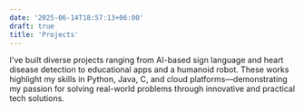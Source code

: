 ```yaml
---
date: '2025-06-14T18:57:13+06:00'
draft: true
title: 'Projects'
---
```



I've built diverse projects ranging from AI-based sign language and heart disease detection to educational apps and a humanoid robot. These works highlight my skills in Python, Java, C, and cloud platforms—demonstrating my passion for solving real-world problems through innovative and practical tech solutions.


